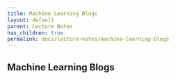 ```yaml
---
title: Machine Learning Blogs
layout: default
parent: Lecture Notes
has_children: true
permalink: docs/lecture-notes/machine-learning-blogs
---
```


## Machine Learning Blogs
